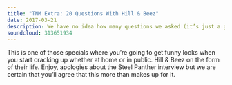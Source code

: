 ```yaml
---
title: "TNM Extra: 20 Questions With Hill & Beez"
date: 2017-03-21
description: We have no idea how many questions we asked (it’s just a good title) as Hill & Beez travel back in time to tackle one of those old school MySpace quizzes in what is one of the all-time greatest podcasts we’ve ever recorded. What’s their favourite chocolate bar? When was the last time they cried? Why are goats such massive pricks?
soundcloud: 313651934
---
```


This is one of those specials where you’re going to get funny looks when you start cracking up whether at home or in public. Hill & Beez on the form of their life. Enjoy, apologies about the Steel Panther interview but we are certain that you’ll agree that this more than makes up for it.
